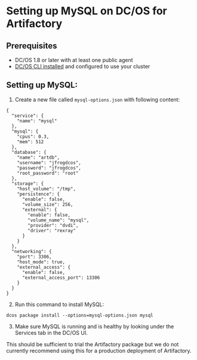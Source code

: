 # Setting up MySQL on DC/OS for Artifactory

## Prerequisites

- DC/OS 1.8 or later with at least one public agent
- [DC/OS CLI installed](https://dcos.io/docs/1.8/usage/cli/install/) and configured to use your cluster

## Setting up MySQL:

1. Create a new file called `mysql-options.json` with following content:

```
{
  "service": {
    "name": "mysql"
  },
  "mysql": {
    "cpus": 0.3,
    "mem": 512
  },
  "database": {
    "name": "artdb",
    "username": "jfrogdcos",
    "password": "jfrogdcos",
    "root_password": "root"
  },
  "storage": {
    "host_volume": "/tmp",
    "persistence": {
      "enable": false,
      "volume_size": 256,
      "external": {
        "enable": false,
        "volume_name": "mysql",
        "provider": "dvdi",
        "driver": "rexray"
      }
    }
  },
  "networking": {
    "port": 3306,
    "host_mode": true,
    "external_access": {
      "enable": false,
      "external_access_port": 13306
    }
  }
}
```

2. Run this command to install MySQL:

```
dcos package install --options=mysql-options.json mysql
```

3. Make sure MySQL is running and is healthy by looking under the Services tab in the DC/OS UI.

This should be sufficient to trial the Artifactory package but we do not currently recommend using this for a production deployment of Artifactory.
